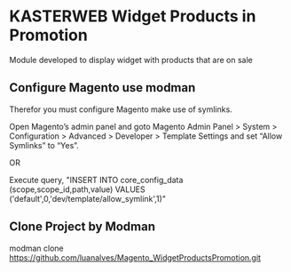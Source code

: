 # KASTERWEB Widget Products in Promotion
Module developed to display widget with products that are on sale



## Configure Magento use modman
Therefor you must configure Magento make use of symlinks.

Open Magento’s admin panel and goto Magento Admin Panel > System > Configuration > Advanced > Developer > Template Settings and set “Allow Symlinks” to “Yes”.

OR

Execute query,
"INSERT INTO core_config_data (scope,scope_id,path,value) VALUES ('default',0,'dev/template/allow_symlink',1)"

## Clone Project by Modman
modman clone https://github.com/luanalves/Magento_WidgetProductsPromotion.git
